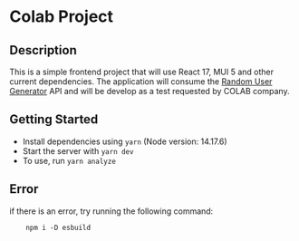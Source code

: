 # Colab Project

## Description

This is a simple frontend project that will use React 17, MUI 5 and other current dependencies.
The application will consume the [Random User Generator](https://randomuser.me/ ) API and
will be develop as a test requested by COLAB company.

## Getting Started

- Install dependencies using `yarn`  (Node version: 14.17.6)
- Start the server with `yarn dev`
- To use, run `yarn analyze`

## Error
if there is an error, try running the following command:
```
    npm i -D esbuild
```